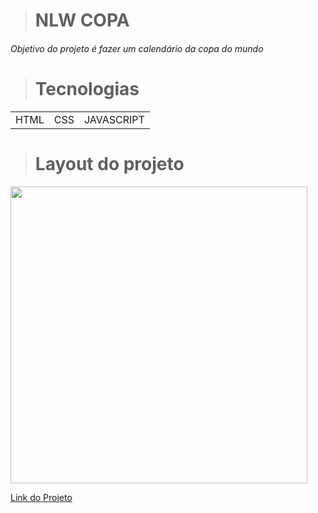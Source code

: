 > <h1>NLW COPA</h1>

 <h6> Objetivo do projeto é fazer um calendário da copa do mundo </h6>


> # Tecnologias 
<table>
<tr>
<td>HTML</td>
<td>CSS</td>
<td>JAVASCRIPT</td>
</tr>


</table>

> <h1> Layout do projeto</h1>

<img align="center" height="475"   src= "https://user-images.githubusercontent.com/110351770/207725059-5570a065-da8e-4992-9b35-5d0e949b676f.PNG">




[Link do Projeto](https://nlw-copa-hhcy.vercel.app/)



